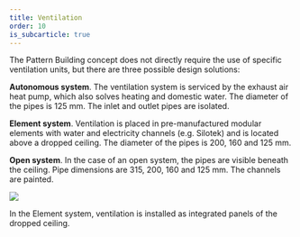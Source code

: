 ```yaml
---
title: Ventilation
order: 10
is_subcarticle: true
---
```

The Pattern Building concept does not directly require the use of specific ventilation units, but there are three possible design solutions:

**Autonomous system**. The ventilation system is serviced by the exhaust air heat pump, which also solves heating and domestic water. The diameter of the pipes is 125 mm. The inlet and outlet pipes are isolated.

**Element system**. Ventilation is placed in pre-manufactured modular elements with water and electricity channels (e.g. Silotek) and is located above a dropped ceiling. The diameter of the pipes is 200, 160 and 125 mm.

**Open system**. In the case of an open system, the pipes are visible beneath the ceiling. Pipe dimensions are 315, 200, 160 and 125 mm. The channels are painted.

![](https://res.cloudinary.com/patternbuildings/image/upload/v1595350797/docs/PatternBuildings_Ventilation_tnmkd3.jpg)

In the Element system, ventilation is installed as integrated panels of the dropped ceiling.